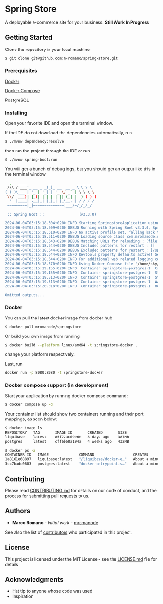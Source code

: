 # Spring Store

A deployable e-commerce site for your business. **Still Work In Progress**

## Getting Started

Clone the repository in your local machine
```bash
$ git clone git@github.com:m-romano/spring-store.git
```
### Prerequisites

[Docker](https://docs.docker.com/engine/install/)

[Docker Compose](https://docs.docker.com/compose/install/)

[PostgreSQL](https://www.postgresql.org/download/)

### Installing
Open your favorite IDE and open the terminal window.

If the IDE do not download the dependencies automatically, run
```bash
$ ./mvnw dependency:resolve
```

then run the project through the IDE or run

```bash
$ ./mvnw spring-boot:run
```

You will get a bunch of debug logs, but you should get an output like this in the terminal window
```bash
  .   ____          _            __ _ _
 /\\ / ___'_ __ _ _(_)_ __  __ _ \ \ \ \
( ( )\___ | '_ | '_| | '_ \/ _` | \ \ \ \
 \\/  ___)| |_)| | | | | || (_| |  ) ) ) )
  '  |____| .__|_| |_|_| |_\__, | / / / /
 =========|_|==============|___/=/_/_/_/

 :: Spring Boot ::                (v3.3.0)

2024-06-04T03:15:18.604+0200 INFO Starting SpringstoreApplication using Java 22 with PID 38651 (/home/sky/Downloads/springstore/target/classes started by sky in /home/sky/Downloads/springstore)
2024-06-04T03:15:18.609+0200 DEBUG Running with Spring Boot v3.3.0, Spring v6.1.8
2024-06-04T03:15:18.610+0200 INFO No active profile set, falling back to 1 default profile: "default"
2024-06-04T03:15:18.611+0200 DEBUG Loading source class com.mromanode.springstore.SpringstoreApplication
2024-06-04T03:15:18.643+0200 DEBUG Matching URLs for reloading : [file:/home/sky/Downloads/springstore/target/classes/]
2024-06-04T03:15:18.644+0200 DEBUG Included patterns for restart : []
2024-06-04T03:15:18.644+0200 DEBUG Excluded patterns for restart : [/spring-boot-starter-[\w-]+/, /spring-boot/(bin|build|out)/, /spring-boot-starter/(bin|build|out)/, /spring-boot-devtools/(bin|build|out)/, /spring-boot-actuator/(bin|build|out)/, /spring-boot-autoconfigure/(bin|build|out)/]
2024-06-04T03:15:18.644+0200 INFO Devtools property defaults active! Set 'spring.devtools.add-properties' to 'false' to disable
2024-06-04T03:15:18.644+0200 INFO For additional web related logging consider setting the 'logging.level.web' property to 'DEBUG'
2024-06-04T03:15:18.670+0200 INFO Using Docker Compose file '/home/sky/Downloads/springstore/compose.yaml'
2024-06-04T03:15:19.155+0200 INFO  Container springstore-postgres-1  Created
2024-06-04T03:15:19.155+0200 INFO  Container springstore-postgres-1  Starting
2024-06-04T03:15:19.513+0200 INFO  Container springstore-postgres-1  Started
2024-06-04T03:15:19.513+0200 INFO  Container springstore-postgres-1  Waiting
2024-06-04T03:15:20.018+0200 INFO  Container springstore-postgres-1  Healthy

Omitted outputs...
```

### Docker

You can pull the latest docker image from docker hub
```bash
$ docker pull mromanode/springstore
```

Or build you own image from running
```bash
$ docker build --platform linux/amd64 -t springstore-docker .
```

change your platform respectively.

Last, run 
```bash
docker run -p 8080:8080 -t springstore-docker
```


### Docker compose support (in development)
Start your application by running docker compose command:

```bash
$ docker compose up -d
```

Your container list should show two containers running and their port mappings, as seen below:
```bash
$ docker image ls
REPOSITORY   TAG       IMAGE ID       CREATED       SIZE
liquibase    latest    85f72acd9e6e   3 days ago    387MB
postgres     latest    cff6b68a194a   4 weeks ago   432MB

$ docker ps -a
CONTAINER ID   IMAGE              COMMAND                  CREATED              STATUS                      PORTS                                         NAMES
1a8161e68897   liquibase:latest   "/liquibase/docker-e…"   About a minute ago   Exited (0) 59 seconds ago                                                 springstore-liquibase-1
3cc7badc0603   postgres:latest    "docker-entrypoint.s…"   About a minute ago   Up About a minute           0.0.0.0:32768->5432/tcp, :::32768->5432/tcp   springstore-postgres-1
```


## Contributing

Please read [CONTRIBUTING.md](https://gist.github.com/PurpleBooth/b24679402957c63ec426) for details on our code of conduct, and the process for submitting pull requests to us.

## Authors

* **Marco Romano** - *Initial work* - [mromanode](https://github.com/mromanode)

See also the list of [contributors](https://github.com/your/project/contributors) who participated in this project.

## License

This project is licensed under the MIT License - see the [LICENSE.md](LICENSE.md) file for details

## Acknowledgments

* Hat tip to anyone whose code was used
* Inspiration